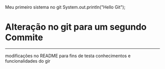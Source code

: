Meu primeiro sistema no git 
 System.out.println("Hello Git");

<h1>Alteração no git para um segundo Commite</h1>
<div>
    <hr>
    <p>modificaçôes no README para fins de testa conhecimentos e funcionalidades do gir</p>
</div>